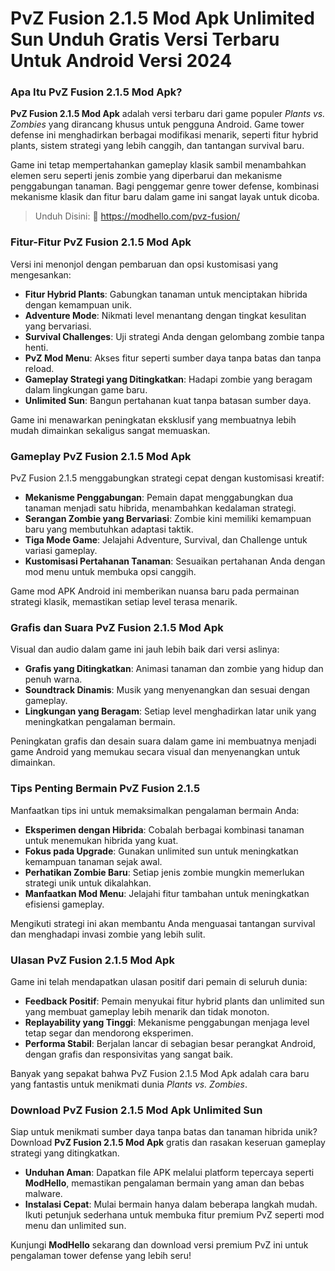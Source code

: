 # PvZ Fusion 2.1.5 Mod Apk Unlimited Sun Unduh Gratis Versi Terbaru Untuk Android Versi 2024 
  
### Apa Itu PvZ Fusion 2.1.5 Mod Apk?  
**PvZ Fusion 2.1.5 Mod Apk** adalah versi terbaru dari game populer *Plants vs. Zombies* yang dirancang khusus untuk pengguna Android. Game tower defense ini menghadirkan berbagai modifikasi menarik, seperti fitur hybrid plants, sistem strategi yang lebih canggih, dan tantangan survival baru.  

Game ini tetap mempertahankan gameplay klasik sambil menambahkan elemen seru seperti jenis zombie yang diperbarui dan mekanisme penggabungan tanaman. Bagi penggemar genre tower defense, kombinasi mekanisme klasik dan fitur baru dalam game ini sangat layak untuk dicoba.  

>Unduh Disini: 👏 https://modhello.com/pvz-fusion/

### Fitur-Fitur PvZ Fusion 2.1.5 Mod Apk  
Versi ini menonjol dengan pembaruan dan opsi kustomisasi yang mengesankan:  
- **Fitur Hybrid Plants**: Gabungkan tanaman untuk menciptakan hibrida dengan kemampuan unik.  
- **Adventure Mode**: Nikmati level menantang dengan tingkat kesulitan yang bervariasi.  
- **Survival Challenges**: Uji strategi Anda dengan gelombang zombie tanpa henti.  
- **PvZ Mod Menu**: Akses fitur seperti sumber daya tanpa batas dan tanpa reload.  
- **Gameplay Strategi yang Ditingkatkan**: Hadapi zombie yang beragam dalam lingkungan game baru.  
- **Unlimited Sun**: Bangun pertahanan kuat tanpa batasan sumber daya.  

Game ini menawarkan peningkatan eksklusif yang membuatnya lebih mudah dimainkan sekaligus sangat memuaskan.  

### Gameplay PvZ Fusion 2.1.5 Mod Apk  
PvZ Fusion 2.1.5 menggabungkan strategi cepat dengan kustomisasi kreatif:  
- **Mekanisme Penggabungan**: Pemain dapat menggabungkan dua tanaman menjadi satu hibrida, menambahkan kedalaman strategi.  
- **Serangan Zombie yang Bervariasi**: Zombie kini memiliki kemampuan baru yang membutuhkan adaptasi taktik.  
- **Tiga Mode Game**: Jelajahi Adventure, Survival, dan Challenge untuk variasi gameplay.  
- **Kustomisasi Pertahanan Tanaman**: Sesuaikan pertahanan Anda dengan mod menu untuk membuka opsi canggih.  

Game mod APK Android ini memberikan nuansa baru pada permainan strategi klasik, memastikan setiap level terasa menarik.  

### Grafis dan Suara PvZ Fusion 2.1.5 Mod Apk  
Visual dan audio dalam game ini jauh lebih baik dari versi aslinya:  
- **Grafis yang Ditingkatkan**: Animasi tanaman dan zombie yang hidup dan penuh warna.  
- **Soundtrack Dinamis**: Musik yang menyenangkan dan sesuai dengan gameplay.  
- **Lingkungan yang Beragam**: Setiap level menghadirkan latar unik yang meningkatkan pengalaman bermain.  

Peningkatan grafis dan desain suara dalam game ini membuatnya menjadi game Android yang memukau secara visual dan menyenangkan untuk dimainkan.  

### Tips Penting Bermain PvZ Fusion 2.1.5  
Manfaatkan tips ini untuk memaksimalkan pengalaman bermain Anda:  
- **Eksperimen dengan Hibrida**: Cobalah berbagai kombinasi tanaman untuk menemukan hibrida yang kuat.  
- **Fokus pada Upgrade**: Gunakan unlimited sun untuk meningkatkan kemampuan tanaman sejak awal.  
- **Perhatikan Zombie Baru**: Setiap jenis zombie mungkin memerlukan strategi unik untuk dikalahkan.  
- **Manfaatkan Mod Menu**: Jelajahi fitur tambahan untuk meningkatkan efisiensi gameplay.  

Mengikuti strategi ini akan membantu Anda menguasai tantangan survival dan menghadapi invasi zombie yang lebih sulit.  

### Ulasan PvZ Fusion 2.1.5 Mod Apk  
Game ini telah mendapatkan ulasan positif dari pemain di seluruh dunia:  
- **Feedback Positif**: Pemain menyukai fitur hybrid plants dan unlimited sun yang membuat gameplay lebih menarik dan tidak monoton.  
- **Replayability yang Tinggi**: Mekanisme penggabungan menjaga level tetap segar dan mendorong eksperimen.  
- **Performa Stabil**: Berjalan lancar di sebagian besar perangkat Android, dengan grafis dan responsivitas yang sangat baik.  

Banyak yang sepakat bahwa PvZ Fusion 2.1.5 Mod Apk adalah cara baru yang fantastis untuk menikmati dunia *Plants vs. Zombies*.  

### Download PvZ Fusion 2.1.5 Mod Apk Unlimited Sun  
Siap untuk menikmati sumber daya tanpa batas dan tanaman hibrida unik? Download **PvZ Fusion 2.1.5 Mod Apk** gratis dan rasakan keseruan gameplay strategi yang ditingkatkan.  

- **Unduhan Aman**: Dapatkan file APK melalui platform tepercaya seperti **ModHello**, memastikan pengalaman bermain yang aman dan bebas malware.  
- **Instalasi Cepat**: Mulai bermain hanya dalam beberapa langkah mudah. Ikuti petunjuk sederhana untuk membuka fitur premium PvZ seperti mod menu dan unlimited sun.  

Kunjungi **ModHello** sekarang dan download versi premium PvZ ini untuk pengalaman tower defense yang lebih seru!  
